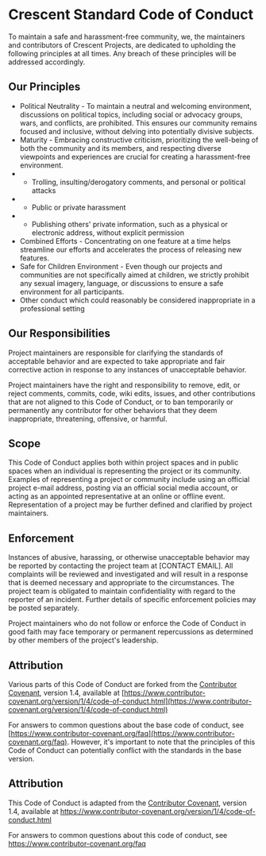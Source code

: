 # Crescent Standard Code of Conduct
To maintain a safe and harassment-free community, we, the maintainers and contributors of Crescent Projects, are dedicated to upholding the following principles at all times. Any breach of these principles will be addressed accordingly.

## Our Principles

- Political Neutrality - To maintain a neutral and welcoming environment, discussions on political topics, including social or advocacy groups, wars, and conflicts, are prohibited. This ensures our community remains focused and inclusive, without delving into potentially divisive subjects.
-  Maturity - Embracing constructive criticism, prioritizing the well-being of both the community and its members, and respecting diverse viewpoints and experiences are crucial for creating a harassment-free environment.
- -   Trolling, insulting/derogatory comments, and personal or political attacks
- -  Public or private harassment
- -  Publishing others' private information, such as a physical or electronic address, without explicit permission
- Combined Efforts - Concentrating on one feature at a time helps streamline our efforts and accelerates the process of releasing new features.
-  Safe for Children Environment - Even though our projects and communities are not specifically aimed at children, we strictly prohibit any sexual imagery, language, or discussions to ensure a safe environment for all participants.
- Other conduct which could reasonably be considered inappropriate in a professional setting

## Our Responsibilities

Project maintainers are responsible for clarifying the standards of acceptable behavior and are expected to take appropriate and fair corrective action in response to any instances of unacceptable behavior.

Project maintainers have the right and responsibility to remove, edit, or reject comments, commits, code, wiki edits, issues, and other contributions that are not aligned to this Code of Conduct, or to ban temporarily or permanently any contributor for other behaviors that they deem inappropriate, threatening, offensive, or harmful.

## Scope

This Code of Conduct applies both within project spaces and in public spaces when an individual is representing the project or its community. Examples of representing a project or community include using an official project e-mail address, posting via an official social media account, or acting as an appointed representative at an online or offline event. Representation of a project may be further defined and clarified by project maintainers.

## Enforcement

Instances of abusive, harassing, or otherwise unacceptable behavior may be reported by contacting the project team at [CONTACT EMAIL]. All complaints will be reviewed and investigated and will result in a response that is deemed necessary and appropriate to the circumstances. The project team is obligated to maintain confidentiality with regard to the reporter of an incident. Further details of specific enforcement policies may be posted separately.

Project maintainers who do not follow or enforce the Code of Conduct in good faith may face temporary or permanent repercussions as determined by other members of the project's leadership.

## Attribution

Various parts of this Code of Conduct are forked from the  [Contributor Covenant](https://www.contributor-covenant.org/), version 1.4, available at  [https://www.contributor-covenant.org/version/1/4/code-of-conduct.html](https://www.contributor-covenant.org/version/1/4/code-of-conduct.html)

For answers to common questions about the base code of conduct, see  [https://www.contributor-covenant.org/faq](https://www.contributor-covenant.org/faq). However, it's important to note that the principles of this Code of Conduct can potentially conflict with the standards in the base version.

## Attribution

This Code of Conduct is adapted from the [Contributor Covenant][homepage],
version 1.4, available at
https://www.contributor-covenant.org/version/1/4/code-of-conduct.html

For answers to common questions about this code of conduct, see
https://www.contributor-covenant.org/faq

[homepage]: https://www.contributor-covenant.org

